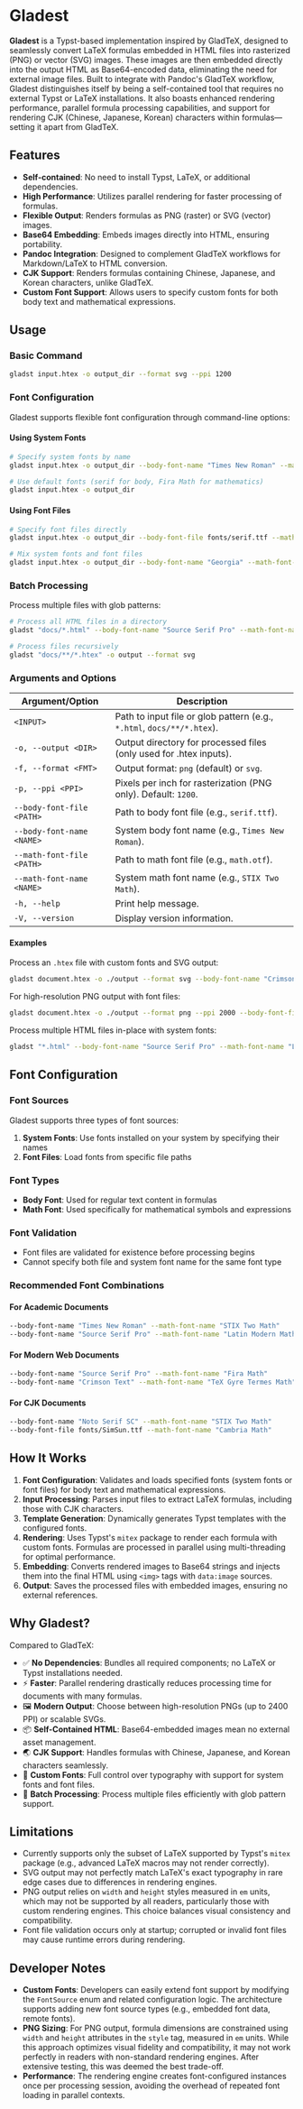 # Gladest

**Gladest** is a Typst-based implementation inspired by GladTeX, designed to seamlessly convert LaTeX formulas embedded in HTML files into rasterized (PNG) or vector (SVG) images. These images are then embedded directly into the output HTML as Base64-encoded data, eliminating the need for external image files. Built to integrate with Pandoc's GladTeX workflow, Gladest distinguishes itself by being a self-contained tool that requires no external Typst or LaTeX installations. It also boasts enhanced rendering performance, parallel formula processing capabilities, and support for rendering CJK (Chinese, Japanese, Korean) characters within formulas—setting it apart from GladTeX.

## Features

- **Self-contained**: No need to install Typst, LaTeX, or additional dependencies.
- **High Performance**: Utilizes parallel rendering for faster processing of formulas.
- **Flexible Output**: Renders formulas as PNG (raster) or SVG (vector) images.
- **Base64 Embedding**: Embeds images directly into HTML, ensuring portability.
- **Pandoc Integration**: Designed to complement GladTeX workflows for Markdown/LaTeX to HTML conversion.
- **CJK Support**: Renders formulas containing Chinese, Japanese, and Korean characters, unlike GladTeX.
- **Custom Font Support**: Allows users to specify custom fonts for both body text and mathematical expressions.

## Usage

### Basic Command

```bash
gladst input.htex -o output_dir --format svg --ppi 1200
```

### Font Configuration

Gladest supports flexible font configuration through command-line options:

#### Using System Fonts

```bash
# Specify system fonts by name
gladst input.htex -o output_dir --body-font-name "Times New Roman" --math-font-name "STIX Two Math"

# Use default fonts (serif for body, Fira Math for mathematics)
gladst input.htex -o output_dir
```

#### Using Font Files

```bash
# Specify font files directly
gladst input.htex -o output_dir --body-font-file fonts/serif.ttf --math-font-file fonts/math.otf

# Mix system fonts and font files
gladst input.htex -o output_dir --body-font-name "Georgia" --math-font-file fonts/custom-math.otf
```

### Batch Processing

Process multiple files with glob patterns:

```bash
# Process all HTML files in a directory
gladst "docs/*.html" --body-font-name "Source Serif Pro" --math-font-name "Latin Modern Math"

# Process files recursively
gladst "docs/**/*.htex" -o output --format svg
```

### Arguments and Options

| Argument/Option           | Description                                                            |
| ------------------------- | ---------------------------------------------------------------------- |
| `<INPUT>`                 | Path to input file or glob pattern (e.g., `*.html`, `docs/**/*.htex`). |
| `-o, --output <DIR>`      | Output directory for processed files (only used for .htex inputs).     |
| `-f, --format <FMT>`      | Output format: `png` (default) or `svg`.                               |
| `-p, --ppi <PPI>`         | Pixels per inch for rasterization (PNG only). Default: `1200`.         |
| `--body-font-file <PATH>` | Path to body font file (e.g., `serif.ttf`).                            |
| `--body-font-name <NAME>` | System body font name (e.g., `Times New Roman`).                       |
| `--math-font-file <PATH>` | Path to math font file (e.g., `math.otf`).                             |
| `--math-font-name <NAME>` | System math font name (e.g., `STIX Two Math`).                         |
| `-h, --help`              | Print help message.                                                    |
| `-V, --version`           | Display version information.                                           |

#### Examples

Process an `.htex` file with custom fonts and SVG output:

```bash
gladst document.htex -o ./output --format svg --body-font-name "Crimson Text" --math-font-name "Fira Math"
```

For high-resolution PNG output with font files:

```bash
gladst document.htex -o ./output --format png --ppi 2000 --body-font-file fonts/charter.otf --math-font-file fonts/stix.otf
```

Process multiple HTML files in-place with system fonts:

```bash
gladst "*.html" --body-font-name "Source Serif Pro" --math-font-name "Latin Modern Math"
```

## Font Configuration

### Font Sources

Gladest supports three types of font sources:

1. **System Fonts**: Use fonts installed on your system by specifying their names
2. **Font Files**: Load fonts from specific file paths

### Font Types

- **Body Font**: Used for regular text content in formulas
- **Math Font**: Used specifically for mathematical symbols and expressions

### Font Validation

- Font files are validated for existence before processing begins
- Cannot specify both file and system font name for the same font type

### Recommended Font Combinations

#### For Academic Documents

```bash
--body-font-name "Times New Roman" --math-font-name "STIX Two Math"
--body-font-name "Source Serif Pro" --math-font-name "Latin Modern Math"
```

#### For Modern Web Documents

```bash
--body-font-name "Source Serif Pro" --math-font-name "Fira Math"
--body-font-name "Crimson Text" --math-font-name "TeX Gyre Termes Math"
```

#### For CJK Documents

```bash
--body-font-name "Noto Serif SC" --math-font-name "STIX Two Math"
--body-font-file fonts/SimSun.ttf --math-font-name "Cambria Math"
```

## How It Works

1. **Font Configuration**: Validates and loads specified fonts (system fonts or font files) for body text and mathematical expressions.
2. **Input Processing**: Parses input files to extract LaTeX formulas, including those with CJK characters.
3. **Template Generation**: Dynamically generates Typst templates with the configured fonts.
4. **Rendering**: Uses Typst's `mitex` package to render each formula with custom fonts. Formulas are processed in parallel using multi-threading for optimal performance.
5. **Embedding**: Converts rendered images to Base64 strings and injects them into the final HTML using `<img>` tags with `data:image` sources.
6. **Output**: Saves the processed files with embedded images, ensuring no external references.

## Why Gladest?

Compared to GladTeX:

- ✅ **No Dependencies**: Bundles all required components; no LaTeX or Typst installations needed.
- ⚡ **Faster**: Parallel rendering drastically reduces processing time for documents with many formulas.
- 🖼️ **Modern Output**: Choose between high-resolution PNGs (up to 2400 PPI) or scalable SVGs.
- 📦 **Self-Contained HTML**: Base64-embedded images mean no external asset management.
- 🌏 **CJK Support**: Handles formulas with Chinese, Japanese, and Korean characters seamlessly.
- 🎨 **Custom Fonts**: Full control over typography with support for system fonts and font files.
- 📁 **Batch Processing**: Process multiple files efficiently with glob pattern support.

## Limitations

- Currently supports only the subset of LaTeX supported by Typst's `mitex` package (e.g., advanced LaTeX macros may not render correctly).
- SVG output may not perfectly match LaTeX's exact typography in rare edge cases due to differences in rendering engines.
- PNG output relies on `width` and `height` styles measured in `em` units, which may not be supported by all readers, particularly those with custom rendering engines. This choice balances visual consistency and compatibility.
- Font file validation occurs only at startup; corrupted or invalid font files may cause runtime errors during rendering.

## Developer Notes

- **Custom Fonts**: Developers can easily extend font support by modifying the `FontSource` enum and related configuration logic. The architecture supports adding new font source types (e.g., embedded font data, remote fonts).
- **PNG Sizing**: For PNG output, formula dimensions are constrained using `width` and `height` attributes in the `style` tag, measured in `em` units. While this approach optimizes visual fidelity and compatibility, it may not work perfectly in readers with non-standard rendering engines. After extensive testing, this was deemed the best trade-off.
- **Performance**: The rendering engine creates font-configured instances once per processing session, avoiding the overhead of repeated font loading in parallel contexts.

